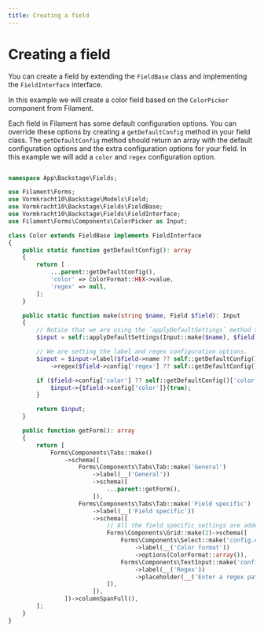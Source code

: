 ```yaml
---
title: Creating a field
---
```


# Creating a field

You can create a field by extending the `FieldBase` class and implementing the `FieldInterface` interface.

In this example we will create a color field based on the `ColorPicker` component from Filament.

Each field in Filament has some default configuration options. You can override these options by creating a `getDefaultConfig` method in your field class. The `getDefaultConfig` method should return an array with the default configuration options and the extra configuration options for your field. In this example we will add a `color` and `regex` configuration option.

```php

namespace App\Backstage\Fields;

use Filament\Forms;
use Vormkracht10\Backstage\Models\Field;
use Vormkracht10\Backstage\Fields\FieldBase;
use Vormkracht10\Backstage\Fields\FieldInterface;
use Filament\Forms\Components\ColorPicker as Input;

class Color extends FieldBase implements FieldInterface
{
    public static function getDefaultConfig(): array
    {
        return [
            ...parent::getDefaultConfig(),
            'color' => ColorFormat::HEX->value,
            'regex' => null,
        ];
    }

    public static function make(string $name, Field $field): Input
    {
        // Notice that we are using the `applyDefaultSettings` method to apply the default settings to the input.
        $input = self::applyDefaultSettings(Input::make($name), $field);

        // We are setting the label and regex configuration options.
        $input = $input->label($field->name ?? self::getDefaultConfig()['label'] ?? null)
            ->regex($field->config['regex'] ?? self::getDefaultConfig()['regex']);

        if ($field->config['color'] ?? self::getDefaultConfig()['color']) {
            $input->{$field->config['color']}(true);
        }

        return $input;
    }

    public function getForm(): array
    {
        return [
            Forms\Components\Tabs::make()
                ->schema([
                    Forms\Components\Tabs\Tab::make('General')
                        ->label(__('General'))
                        ->schema([
                            ...parent::getForm(),
                        ]),
                    Forms\Components\Tabs\Tab::make('Field specific')
                        ->label(__('Field specific'))
                        ->schema([
                            // All the field specific settings are added here.
                            Forms\Components\Grid::make(2)->schema([
                                Forms\Components\Select::make('config.color')
                                    ->label(__('Color format'))
                                    ->options(ColorFormat::array()),
                                Forms\Components\TextInput::make('config.regex')
                                    ->label(__('Regex'))
                                    ->placeholder(__('Enter a regex pattern')),
                            ]),
                        ]),
                ])->columnSpanFull(),
        ];
    }
}
```
